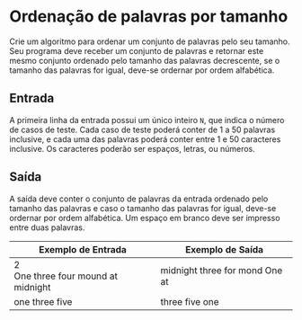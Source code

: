 # Ordenação de palavras por tamanho

Crie um algoritmo para ordenar um conjunto de palavras pelo seu tamanho.
Seu programa deve receber um conjunto de palavras e
retornar este mesmo conjunto ordenado pelo tamanho das palavras
decrescente, se o tamanho das palavras for igual, deve-se
ordernar por ordem alfabética.

## Entrada

A primeira linha da entrada possui um único inteiro `N`, que
indica o número de casos de teste. Cada caso de teste poderá
conter de 1 a 50 palavras inclusive, e cada uma das palavras
poderá conter entre 1 e 50 caracteres inclusive. Os caracteres
poderão ser espaços, letras, ou números.

## Saída

A saída deve conter o conjunto de palavras da entrada ordenado
pelo tamanho das palavras e caso o tamanho das palavras for
igual, deve-se ordernar por ordem alfabética. Um espaço em
branco deve ser impresso entre duas palavras.

| Exemplo de Entrada                     | Exemplo de Saída               |
| -------------------------------------- | ------------------------------ |
| 2</br>One three four mound at midnight | midnight three for mond One at |
| one three five                         | three five one                 |
